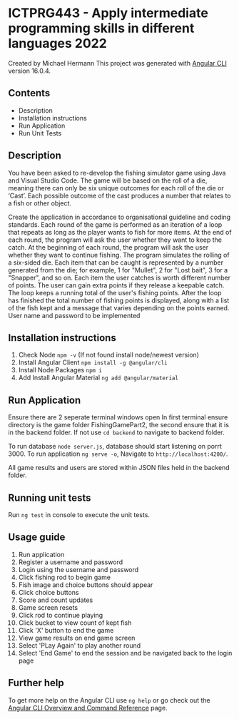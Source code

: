 # ICTPRG443 - Apply intermediate programming skills in different languages 2022

Created by Michael Hermann
This project was generated with [Angular CLI](https://github.com/angular/angular-cli) version 16.0.4.

## Contents

- Description
- Installation instructions
- Run Application
- Run Unit Tests

## Description

You have been asked to re-develop the fishing simulator game using Java and Visual Studio Code. The game will be based on the roll of a die, meaning there can only be six unique outcomes for each roll of the die or ‘Cast’. Each possible outcome of the cast produces a number that relates to a fish or other object.

Create the application in accordance to organisational guideline and coding standards. Each round of the game is performed as an iteration of a loop that repeats as long as the player wants to fish for more items. At the end of each round, the program will ask the user whether they want to keep the catch. At the beginning of each round, the program will ask the user whether they want to continue fishing. The program simulates the rolling of a six-sided die. Each item that can be caught is represented by a number generated from the die; for example, 1 for "Mullet", 2 for "Lost bait", 3 for a "Snapper", and so on. Each item the user catches is worth different number of points. The user can gain extra points if they release a keepable catch. The loop keeps a running total of the user's fishing points. After the loop has finished the total number of fishing points is displayed, along with a list of the fish kept and a message that varies depending on the points earned. User name and password to be implemented

## Installation instructions

1. Check Node `npm -v` (If not found install node/newest version)
2. Install Angular Client `npm install -g @angular/cli`
3. Install Node Packages `npm i`
4. Add Install Angular Material `ng add @angular/material`

## Run Application

Ensure there are 2 seperate terminal windows open
In first terminal ensure directory is the game folder FishingGamePart2, the second ensure that it is in the backend folder. If not use `cd backend` to navigate to backend folder.

To run database `node server.js`, database should start listening on porrt 3000.
To run application `ng serve -o`, Navigate to `http://localhost:4200/`.

All game results and users are stored within JSON files held in the backend folder.

## Running unit tests

Run `ng test` in console to execute the unit tests.

## Usage guide

1. Run application
2. Register a username and password
3. Login using the username and password
4. Click fishing rod to begin game
5. Fish image and choice buttons should appear
6. Click choice buttons
7. Score and count updates
8. Game screen resets
9. Click rod to continue playing
10. Click bucket to view count of kept fish
11. Click 'X' button to end the game
12. View game results on end game screen
13. Select 'PLay Again' to play another round
14. Select 'End Game' to end the session and be navigated back to the login page

## Further help

To get more help on the Angular CLI use `ng help` or go check out the [Angular CLI Overview and Command Reference](https://angular.io/cli) page.
